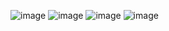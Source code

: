 ![image](https://github.com/user-attachments/assets/38a95588-20af-4159-ad85-05fdbdf0197b)
![image](https://github.com/user-attachments/assets/ac835dbc-4e5d-4f35-b842-348fc5b0f178)
![image](https://github.com/user-attachments/assets/e0f87834-7e25-4ecb-a1ce-7baa363e6b47)
![image](https://github.com/user-attachments/assets/d1793542-59d2-46bd-8ee8-1e1f7fc94a8b)
